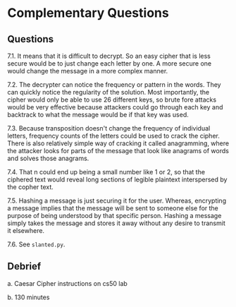 # Complementary Questions

## Questions

7.1. It means that it is difficult to decrypt. So an easy cipher that is less
secure would be to just change each letter by one. A more secure one would change
the message in a more complex manner.

7.2. The decrypter can notice the frequency or pattern in the words. They
can quickly notice the regularity of the solution. Most importantly, the cipher
would only be able to use 26 different keys, so brute fore attacks would be very effective
because attackers could go through each key and backtrack to what the message would be if
that key was used.

7.3. Because transposition doesn't change the frequency of individual letters, frequency
counts of the letters could be used to crack the cipher. There is also relatively simple way
of cracking it called anagramming, where the attacker looks for parts of the message that
look like anagrams of words and solves those anagrams.

7.4. That n could end up being a small number like 1 or 2, so that the ciphered text would
reveal long sections of legible plaintext interspersed by the copher text.

7.5. Hashing a message is just securing it for the user. Whereas, encrypting a message implies that
the message will be sent to someone else for the purpose of being understood by that specific person.
Hashing a message simply takes the message and stores it away without any desire to transmit it elsewhere.

7.6. See `slanted.py`.

## Debrief

a. Caesar Cipher instructions on cs50 lab

b. 130 minutes
